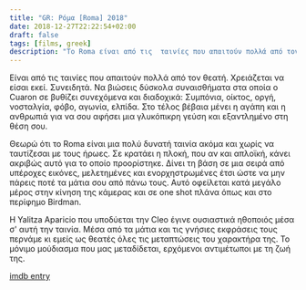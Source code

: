 ```yaml
---
title: "GR: Ρόμα [Roma] 2018"
date: 2018-12-27T22:22:54+02:00
draft: false
tags: [films, greek]
description: "Το Roma είναι από τις  ταινίες που απαιτούν πολλά από τον θεατή. Χρειάζεται να είσαι εκεί. Συνειδητά."
---
```


Είναι από τις  ταινίες που απαιτούν πολλά από τον θεατή. Χρειάζεται να είσαι εκεί. Συνειδητά. Να βιώσεις δύσκολα συναισθήματα στα οποία ο Cuaron σε βυθίζει συνεχόμενα και διαδοχικά: Συμπόνια, οίκτος, οργή, νοσταλγία, φόβο, αγωνία, ελπίδα. Στο τέλος βέβαια μένει η αγάπη και η ανθρωπιά για να σου αφήσει μια γλυκόπικρη γεύση και εξαντλημένο στη θέση σου.

Θεωρώ ότι το Roma είναι μια πολύ δυνατή ταινία ακόμα και χωρίς να ταυτίζεσαι με τους ήρωες. Σε κρατάει η πλοκή, που αν και απλοϊκή, κάνει ακριβώς αυτό για το οποίο προορίστηκε. Δίνει τη βάση σε μια σειρά από υπέροχες εικόνες, μελετημένες και ενορχηστρωμένες έτσι ώστε να μην πάρεις ποτέ τα μάτια σου από πάνω τους. Αυτό οφείλεται κατά μεγάλο μέρος στην κίνηση της κάμερας και σε one shot πλάνα όπως και στο περίφημο Birdman.

Η Yalitza Aparicio που υποδύεται την Cleo έγινε ουσιαστικά ηθοποιός μέσα σ' αυτή την ταινία. Μέσα από τα μάτια και τις γνήσιες εκφράσεις τους περνάμε κι εμείς ως θεατές όλες τις μεταπτώσεις του χαρακτήρα της. Το μόνιμο μούδιασμα που μας μεταδίδεται, ερχόμενοι αντιμέτωποι με τη ζωή της. 

[imdb entry](https://www.imdb.com/title/tt6155172)
